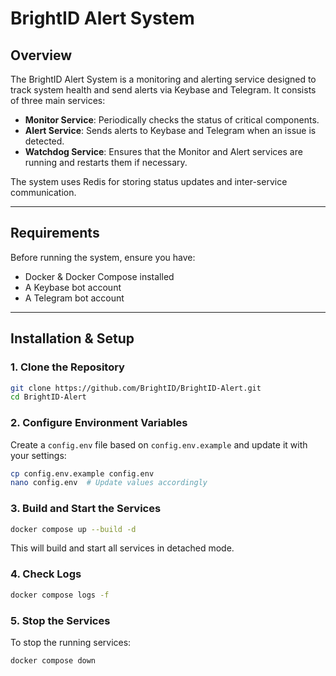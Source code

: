 # BrightID Alert System

## Overview
The BrightID Alert System is a monitoring and alerting service designed to track system health and send alerts via Keybase and Telegram. It consists of three main services:

- **Monitor Service**: Periodically checks the status of critical components.
- **Alert Service**: Sends alerts to Keybase and Telegram when an issue is detected.
- **Watchdog Service**: Ensures that the Monitor and Alert services are running and restarts them if necessary.

The system uses Redis for storing status updates and inter-service communication.

---

## Requirements
Before running the system, ensure you have:

- Docker & Docker Compose installed
- A Keybase bot account
- A Telegram bot account

---

## Installation & Setup

### 1. Clone the Repository
```sh
git clone https://github.com/BrightID/BrightID-Alert.git
cd BrightID-Alert
```

### 2. Configure Environment Variables
Create a `config.env` file based on `config.env.example` and update it with your settings:
```sh
cp config.env.example config.env
nano config.env  # Update values accordingly
```

### 3. Build and Start the Services
```sh
docker compose up --build -d
```

This will build and start all services in detached mode.

### 4. Check Logs
```sh
docker compose logs -f
```

### 5. Stop the Services
To stop the running services:
```sh
docker compose down
```

